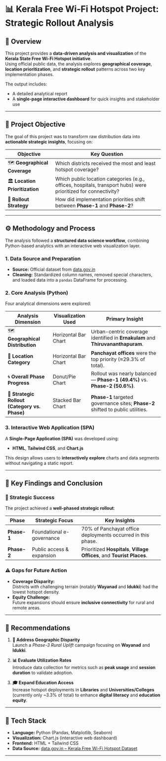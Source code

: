 # 📊 Kerala Free Wi-Fi Hotspot Project: Strategic Rollout Analysis

## 🧭 Overview
This project provides a **data-driven analysis and visualization** of the **Kerala State Free Wi-Fi Hotspot initiative**.  
Using official public data, the analysis explores **geographical coverage**, **location prioritization**, and **strategic rollout** patterns across two key implementation phases.  

The output includes:
- A detailed analytical report  
- A **single-page interactive dashboard** for quick insights and stakeholder use  

---

## 🎯 Project Objective

The goal of this project was to transform raw distribution data into **actionable strategic insights**, focusing on:

| Objective | Key Question |
|------------|---------------|
| 🗺️ **Geographical Coverage** | Which districts received the most and least hotspot coverage? |
| 🏛️ **Location Prioritization** | Which public location categories (e.g., offices, hospitals, transport hubs) were prioritized for connectivity? |
| 🔄 **Rollout Strategy** | How did implementation priorities shift between **Phase-1** and **Phase-2**? |

---

## ⚙️ Methodology and Process

The analysis followed a **structured data science workflow**, combining Python-based analytics with an interactive web visualization layer.

### 1. Data Source and Preparation
- **Source:** Official dataset from [data.gov.in](https://data.gov.in/)  
- **Cleaning:** Standardized column names, removed special characters, and loaded data into a `pandas` DataFrame for processing.

### 2. Core Analysis (Python)
Four analytical dimensions were explored:

| Analysis Dimension | Visualization Used | Primary Insight |
|--------------------|--------------------|-----------------|
| 🗺️ **Geographical Distribution** | Horizontal Bar Chart | Urban-centric coverage identified in **Ernakulam** and **Thiruvananthapuram**. |
| 🏢 **Location Category** | Horizontal Bar Chart | **Panchayat offices** were the top priority (≈29.3% of total). |
| 🌀 **Overall Phase Progress** | Donut/Pie Chart | Rollout was nearly balanced — **Phase-1 (49.4%)** vs. **Phase-2 (50.6%)**. |
| 🧩 **Strategic Rollout (Category vs. Phase)** | Stacked Bar Chart | **Phase-1** targeted governance sites; **Phase-2** shifted to public utilities. |

### 3. Interactive Web Application (SPA)
A **Single-Page Application (SPA)** was developed using:
- **HTML**, **Tailwind CSS**, and **Chart.js**

This design allows users to **interactively explore** charts and data segments without navigating a static report.

---

## 🔑 Key Findings and Conclusion

### 🚀 Strategic Success
The project achieved a **well-phased strategic rollout**:

| Phase | Strategic Focus | Key Insights |
|-------|------------------|--------------|
| **Phase-1** | Foundational e-governance | 70% of Panchayat office deployments occurred in this phase. |
| **Phase-2** | Public access & expansion | Prioritized **Hospitals**, **Village Offices**, and **Tourist Places**. |

### ⚠️ Gaps for Future Action
- **Coverage Disparity:**  
  Districts with challenging terrain (notably **Wayanad** and **Idukki**) had the lowest hotspot density.  
- **Equity Challenge:**  
  Future expansions should ensure **inclusive connectivity** for rural and remote areas.

---

## 📝 Recommendations

1. **🎯 Address Geographic Disparity**  
   Launch a *Phase-3 Rural Uplift* campaign focusing on **Wayanad** and **Idukki**.

2. **📊 Evaluate Utilization Rates**  
   Introduce data collection for metrics such as **peak usage** and **session duration** to validate adoption.

3. **🎓 Expand Education Access**  
   Increase hotspot deployments in **Libraries** and **Universities/Colleges** (currently only ~3.3% of total) to enhance **digital literacy** and **education equity**.

---

## 🧩 Tech Stack
- **Language:** Python (Pandas, Matplotlib, Seaborn)  
- **Visualization:** Chart.js (interactive web dashboard)  
- **Frontend:** HTML + Tailwind CSS  
- **Data Source:** [data.gov.in – Kerala Free Wi-Fi Hotspot Dataset](https://data.gov.in/)  

---

